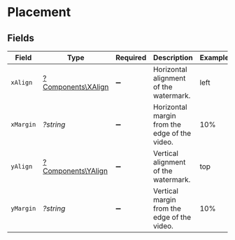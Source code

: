 # Placement


## Fields

| Field                                                   | Type                                                    | Required                                                | Description                                             | Example                                                 |
| ------------------------------------------------------- | ------------------------------------------------------- | ------------------------------------------------------- | ------------------------------------------------------- | ------------------------------------------------------- |
| `xAlign`                                                | [?Components\XAlign](../../Models/Components/XAlign.md) | :heavy_minus_sign:                                      | Horizontal alignment of the watermark.                  | left                                                    |
| `xMargin`                                               | *?string*                                               | :heavy_minus_sign:                                      | Horizontal margin from the edge of the video.           | 10%                                                     |
| `yAlign`                                                | [?Components\YAlign](../../Models/Components/YAlign.md) | :heavy_minus_sign:                                      | Vertical alignment of the watermark.                    | top                                                     |
| `yMargin`                                               | *?string*                                               | :heavy_minus_sign:                                      | Vertical margin from the edge of the video.             | 10%                                                     |